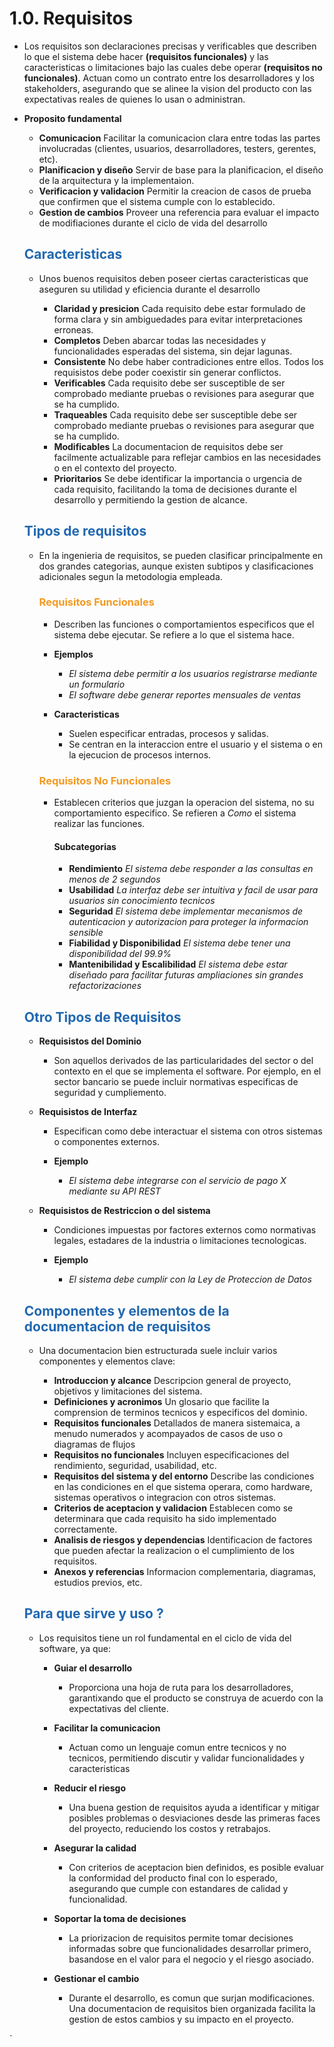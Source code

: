 # 1.0. Requisitos

* Los requisitos son declaraciones precisas y verificables que describen lo que el sistema debe hacer **(requisitos funcionales)** y las caracteristicas o limitaciones bajo las cuales debe operar **(requisitos no funcionales)**. Actuan como un contrato entre los desarrolladores y los stakeholders, asegurando que se alinee la vision del producto con las expectativas reales de quienes lo usan o administran.

* **Proposito fundamental**

    * **Comunicacion** Facilitar la comunicacion clara entre todas las partes involucradas (clientes, usuarios, desarrolladores, testers, gerentes, etc).
    * **Planificacion y diseño** Servir de base para la planificacion, el diseño de la arquitectura y la implementaion.
    * **Verificacion y validacion** Permitir la creacion de casos de prueba que confirmen que el sistema cumple con lo establecido.
    * **Gestion de cambios** Proveer una referencia para evaluar el impacto de modifiaciones durante el ciclo de vida del desarrollo
    
    ## <span style="color:#2168b0">Caracteristicas</span>
    
    * Unos buenos requisitos deben poseer ciertas caracteristicas que aseguren su utilidad y eficiencia durante el desarrollo
    
        * **Claridad y presicion** Cada requisito debe estar formulado de forma clara y sin ambiguedades para evitar interpretaciones erroneas.
        * **Completos** Deben abarcar todas las necesidades y funcionalidades esperadas del sistema, sin dejar lagunas.
        * **Consistente** No debe haber contradiciones entre ellos. Todos los requisistos debe poder coexistir sin generar conflictos.
        * **Verificables** Cada requisito debe ser susceptible de ser comprobado mediante pruebas o revisiones para asegurar que se ha cumplido.
        * **Traqueables** Cada requisito debe ser susceptible debe ser comprobado mediante pruebas o revisiones para asegurar que se ha cumplido.
        * **Modificables** La documentacion de requisitos debe ser facilmente actualizable para reflejar cambios en las necesidades o en el contexto del proyecto.
        * **Prioritarios** Se debe identificar la importancia o urgencia de cada requisito, facilitando la toma de decisiones durante el desarrollo y permitiendo la gestion de alcance.
        
    ## <span style="color:#2168b0">Tipos de requisitos</span>
    
    * En la ingenieria de requisitos, se pueden clasificar principalmente en dos grandes categorias, aunque existen subtipos y clasificaciones adicionales segun la metodologia empleada.
    
        ### <span style="color:#f39921">Requisitos Funcionales</span>
        
        * Describen las funciones o comportamientos especificos que el sistema debe ejecutar. Se refiere a lo que el sistema hace.
        * **Ejemplos**
            
            * *El sistema debe permitir a los usuarios registrarse mediante un formulario*
            * *El software debe generar reportes mensuales de ventas*
            
        * **Caracteristicas**
        
            * Suelen especificar entradas, procesos y salidas.
            * Se centran en la interaccion entre el usuario y el sistema o en la ejecucion de procesos internos.
            
        ### <span style="color:#f39921">Requisitos No Funcionales</span>
        
        * Establecen criterios que juzgan la operacion del sistema, no su comportamiento especifico. Se refieren a *Como* el sistema realizar las funciones.
        
            #### Subcategorias
            
            * **Rendimiento** *El sistema debe responder a las consultas en menos de 2 segundos* 
            * **Usabilidad** *La interfaz debe ser intuitiva y facil de usar para usuarios sin conocimiento tecnicos*
            * **Seguridad** *El sistema debe implementar mecanismos de autenticacion y autorizacion para proteger la informacion sensible*
            * **Fiabilidad y Disponibilidad** *El sistema debe tener una disponibilidad del 99.9%*
            * **Mantenibilidad y Escalibilidad** *El sistema debe estar diseñado para facilitar futuras ampliaciones sin grandes refactorizaciones*
            
    ## <span style="color:#2168b0">Otro Tipos de Requisitos</span>
    
    * **Requisistos del Dominio**
    
        * Son aquellos derivados de las particularidades del sector o del contexto en el que se implementa el software. Por ejemplo, en el sector bancario se puede incluir normativas especificas de seguridad y cumpliemento.
        
    * **Requisistos de Interfaz**
    
        * Especifican como debe interactuar el sistema con otros sistemas o componentes externos.
        * **Ejemplo**
            
            * *El sistema debe integrarse con el servicio de pago X mediante su API REST*
            
    * **Requisistos de Restriccion o del sistema**
    
        * Condiciones impuestas por factores externos como normativas legales, estadares de la industria o limitaciones tecnologicas.
        * **Ejemplo**
        
            * *El sistema debe cumplir con la Ley de Proteccion de Datos* 
            
    ## <span style="color:#2168b0">Componentes  y elementos de la documentacion de requisitos</span>
    
    * Una documentacion bien estructurada suele incluir varios componentes y elementos clave:
    
        * **Introduccion y alcance** Descripcion general de proyecto, objetivos y limitaciones del sistema.
        * **Definiciones y acronimos** Un glosario que facilite la comprension de terminos tecnicos y especificos del dominio.
        * **Requisitos funcionales** Detallados de manera sistemaica, a menudo numerados y acompayados de casos de uso o diagramas de flujos
        * **Requisitos no funcionales** Incluyen especificaciones del rendimiento, seguridad, usabilidad, etc.
        * **Requisitos del sistema y del entorno** Describe las condiciones en las condiciones en el que sistema operara, como hardware, sistemas operativos o integracion con otros sistemas.
        * **Criterios de aceptacion y validacion** Establecen como se determinara que cada requisito ha sido implementado correctamente.
        * **Analisis de riesgos y dependencias** Identificacion de factores que pueden afectar la realizacion o el cumplimiento de los requisitos.
        * **Anexos y referencias** Informacion complementaria, diagramas, estudios previos, etc.
        
    ## <span style="color:#2168b0">Para que sirve y uso ?</span>
    
    * Los requisitos tiene un rol fundamental en el ciclo de vida del software, ya que:
        
        * **Guiar el desarrollo**
            
            * Proporciona una hoja de ruta para los desarrolladores, garantixando que el producto se construya de acuerdo con la expectativas del cliente.
            
        * **Facilitar la comunicacion**
       
            * Actuan como un lenguaje comun entre tecnicos y no tecnicos, permitiendo discutir y validar funcionalidades y caracteristicas
            
        * **Reducir el riesgo**
            
            * Una buena gestion de requisitos ayuda a identificar y mitigar posibles problemas o desviaciones desde las primeras faces del proyecto, reduciendo los costos y retrabajos.
            
        * **Asegurar la calidad**
        
            * Con criterios de aceptacion bien definidos, es posible evaluar la conformidad del producto final con lo esperado, asegurando que cumple con estandares de calidad y funcionalidad.
            
        * **Soportar la toma de decisiones**
        
            * La priorizacion de requisitos permite tomar decisiones informadas sobre que funcionalidades desarrollar primero, basandose en el valor para el negocio y el riesgo asociado.
            
        * **Gestionar el cambio**
        
            * Durante el desarrollo, es comun que surjan modificaciones. Una documentacion de requisitos bien organizada facilita la gestion de estos cambios y su impacto en el proyecto.
            
        
 
    
        

`       
   
    
        
    
    
 